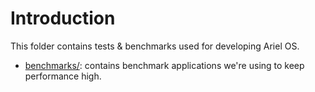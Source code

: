 # Introduction

This folder contains tests & benchmarks used for developing Ariel OS.

- [benchmarks/](./benchmarks): contains benchmark applications we're using to keep performance high.
